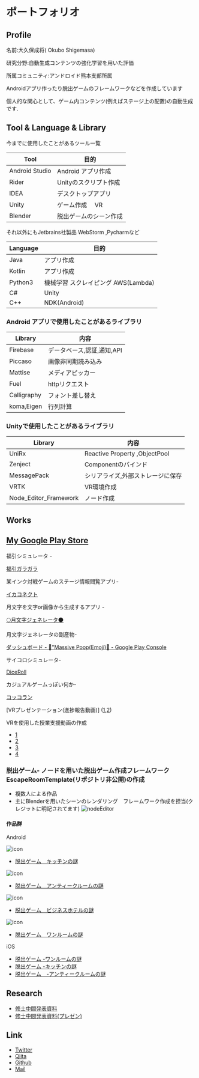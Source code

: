 # ポートフォリオ

## Profile

名前:大久保成将( Okubo Shigemasa)

研究分野:自動生成コンテンツの強化学習を用いた評価 

所属コミュニティ:アンドロイド熊本支部所属


Androidアプリ作ったり脱出ゲームのフレームワークなどを作成しています

個人的な関心として、ゲーム内コンテンツ(例えばステージ上の配置)の自動生成です.

## Tool & Language & Library
今までに使用したことがあるツール一覧

| Tool| 目的|
|-----|-----|
| Android Studio| Android アプリ作成|
| Rider| Unityのスクリプト作成|
| IDEA | デスクトップアプリ|
| Unity | ゲーム作成　 VR|
|Blender | 脱出ゲームのシーン作成|

それ以外にもJetbrains社製品 WebStorm ,Pycharmなど

| Language| 目的  |
|-----    |-----|
| Java    |アプリ作成 | 
| Kotlin  | アプリ作成 | 
| Python3  | 機械学習 スクレイピング AWS(Lambda) | 
| C#      | Unity |  
| C++ | NDK(Android) | 


### Android アプリで使用したことがあるライブラリ
| Library| 内容  |
|-----    |-----|
| Firebase|データベース,認証,通知,API | 
| Piccaso | 画像非同期読み込み|
| Mattise | メディアピッカー|
| Fuel | httpリクエスト|
| Calligraphy| フォント差し替え|
| koma,Eigen | 行列計算|


### Unityで使用したことがあるライブラリ
| Library| 内容  |
|-----    |-----|
| UniRx |   Reactive Property ,ObjectPool|
| Zenject | Componentのバインド|
| MessagePack | シリアライズ,外部ストレージに保存|
| VRTK | VR環境作成|
|Node_Editor_Framework|ノード作成|



## Works

 [My Google Play Store](https://play.google.com/store/apps/developer?id=UsaOS.dev)
 ---
 
 福引シミュレータ -
 
[福引ガラガラ ](https://play.google.com/store/apps/details?id=com.os.fukubiki)


某インク対戦ゲームのステージ情報閲覧アプリ-

[イカコネクト](https://play.google.com/store/apps/details?id=tech.homura.splatoon2)

月文字を文字or画像から生成するアプリ -

[🌕月文字ジェネレータ🌑  ](https://play.google.com/store/apps/details?id=homura.tech.luanagenerator)

月文字ジェネレータの副産物-

[ダッシュボード \- 💩"Massive Poop\(Emoji\)🚽 \- Google Play Console](https://play.google.com/apps/publish/?account=6712106957924985223#AppDashboardPlace:p=tech.homura.massivepoo&appid=4973491633390399703)

サイコロシミュレータ-

[DiceRoll ](https://play.google.com/store/apps/details?id=tech.homura.diceroll)

カジュアルゲームっぽい何か-

[コッコラン ](https://play.google.com/store/apps/details?id=com.homura.chickenrun)

[VRプレゼンテーション(進捗報告動画)] ([1](https://youtu.be/Efpo7ZptMwo),[2](https://youtu.be/XfcbuniaXjA))

VRを使用した授業支援動画の作成

* [1](https://youtu.be/k2VhzwQGtNg)
* [2](https://youtu.be/_K5nKD80lJg)
* [3](https://youtu.be/4UMRNHPYWd0)
* [4](https://youtu.be/bVSbvMSNE8A)




### 脱出ゲーム- ノードを用いた脱出ゲーム作成フレームワークEscapeRoomTemplate(リポジトリ非公開)の作成
 
* 複数人による作品 
* 主にBlenderを用いたシーンのレンダリング　フレームワーク作成を担当(クレジットに明記されてます)
 ![nodeEditor](https://raw.githubusercontent.com/OhkuboSGMS/OhkuboSGMS.github.io/master/node.png)

#### 作品群

 Android 
 
 ![icon](https://raw.githubusercontent.com/OhkuboSGMS/OhkuboSGMS.github.io/master/icon2.png)
* [脱出ゲーム　キッチンの謎 ](https://play.google.com/store/apps/details?id=tech.homura.escape_kitchen)

![icon](https://raw.githubusercontent.com/OhkuboSGMS/OhkuboSGMS.github.io/master/icon4.png)
* [脱出ゲーム　アンティークルームの謎 ](https://play.google.com/store/apps/details?id=tech.homura.escape_europeanroom)

![icon](https://raw.githubusercontent.com/OhkuboSGMS/OhkuboSGMS.github.io/master/icon3-1.png)
* [脱出ゲーム　ビジネスホテルの謎 ](https://play.google.com/store/apps/details?id=tech.homura.escape_hotel)

 ![icon](https://raw.githubusercontent.com/OhkuboSGMS/OhkuboSGMS.github.io/master/icon.png)
* [脱出ゲーム　ワンルームの謎 ](https://play.google.com/store/apps/details?id=tech.homura.escape_oneroom)

iOS

 * [‎脱出ゲーム -ワンルームの謎](https://itunes.apple.com/jp/app//id1410037838)
 * [‎脱出ゲーム -キッチンの謎](https://itunes.apple.com/jp/app//id1435888487?mt=8)
 * [‎脱出ゲーム　-アンティークルームの謎](https://itunes.apple.com/jp/app//id1443984065)
 
 
## Research

* [修士中間発表資料](https://drive.google.com/open?id=1Eqo5tvigb9c4ZLcq_2Fx0XwXe-dDYey3)
* [修士中間発表資料(プレゼン)](https://docs.google.com/presentation/d/1yaGm_cpEGe0w5aec0mvPp8Cv1Hi1Y-oLrEKhIIAqIKM/edit?usp=sharing)

## Link

* [Twitter](https://twitter.com/Alt_Shift_N)
* [Qiita](https://qiita.com/Alt_Shift_N)
* [Github](https://github.com/OhkuboSGMS)
* [Mail](mailto:ginger.os777146th@gmail.com)
